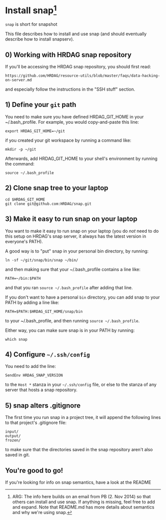 # Install snap[^1]

`snap` is short for snapshot

This file describes how to install and use snap (and should eventually describe how to install snapserv).

## 0) Working with HRDAG snap repository

If you'll be accessing the HRDAG snap repository, you should first read:

	https://github.com/HRDAG/resource-utils/blob/master/faqs/data-hacking-on-server.md

and especially follow the instructions in the "SSH stuff" section.

## 1) Define your `git` path

You need to make sure you have defined HRDAG_GIT_HOME in your ~/.bash_profile.  For example, you would copy-and-paste this line:

	export HRDAG_GIT_HOME=~/git

if you created your git workspace by running a command like:

	mkdir -p ~/git

Afterwards, add HRDAG_GIT_HOME to your shell's environment by running the command:

	source ~/.bash_profile


## 2) Clone snap tree to your laptop

	cd $HRDAG_GIT_HOME
	git clone git@github.com:HRDAG/snap.git


## 3) Make it easy to run snap on your laptop

You want to make it easy to run snap on your laptop (you do _not_ need to do this setup on HRDAG's snap server, it always has the latest version in everyone's PATH).

A good way is to "put" snap in your personal bin directory, by running:

	ln -sf ~/git/snap/bin/snap ~/bin/

and then making sure that your ~/.bash_profile contains a line like:

	PATH=~/bin:$PATH

and that you ran `source ~/.bash_profile` after adding that line.

If you don't want to have a personal `bin` directory, you can add snap to your PATH by adding a line like:

	PATH=$PATH:$HRDAG_GIT_HOME/snap/bin

to your ~/.bash_profile, and then running `source ~/.bash_profile`.

Either way, you can make sure snap is in your PATH by running:

	which snap


## 4) Configure `~/.ssh/config`

You need to add the line:

	SendEnv HRDAG_SNAP_VERSION

to the `Host *` stanza in your `~/.ssh/config` file, or else to the stanza of any server that hosts a snap repository.


## 5) snap alters .gitignore

The first time you run snap in a project tree, it will append the following lines to that project's .gitignore file:

	input/
	output/
	frozen/

to make sure that the directories saved in the snap repository aren't also saved in git.

## You're good to go!

If you're looking for info on snap semantics, have a look at the README



[^1]: ARG: The info here builds on an email from PB (2. Nov 2014) so that others can install and use snap. If anything is missing, feel free to add and expand. Note that README.md has more details about semantics and why we're using snap.
